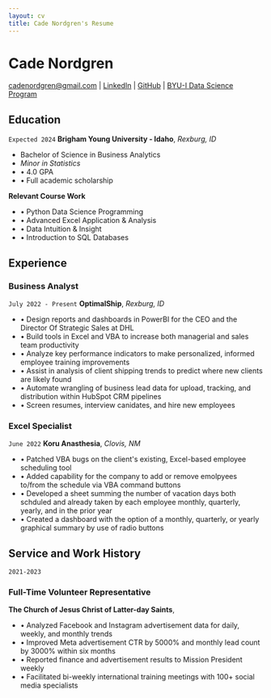 ```yaml
---
layout: cv
title: Cade Nordgren's Resume
---
```

# Cade Nordgren

<div id="webaddress">
<a href="mailto:cadenordgren@gmail.com">cadenordgren@gmail.com</a>
| <a href="https://www.linkedin.com/in/cadenordgren/">LinkedIn</a>
| <a href="https://github.com/cade-nordgren">GitHub</a>
| <a href="https://byuidatascience.github.io">BYU-I Data Science Program</a>
</div>

<!-- https://www.monique.tech/the-art-of-markdown -->

## Education

`Expected 2024`
__Brigham Young University - Idaho__, _Rexburg, ID_
- Bachelor of Science in Business Analytics
- _Minor in Statistics_
- • 4.0 GPA
- • Full academic scholarship

__Relevant Course Work__
- • Python Data Science Programming
- • Advanced Excel Application & Analysis
- • Data Intuition & Insight
- •	Introduction to SQL Databases


## Experience

### Business Analyst

`July 2022 - Present`
__OptimalShip__, _Rexburg, ID_

- • Design reports and dashboards in PowerBI for the CEO and the Director Of Strategic Sales at DHL
- • Build tools in Excel and VBA to increase both managerial and sales team productivity
- • Analyze key performance indicators to make personalized, informed employee training improvements 
- • Assist in analysis of client shipping trends to predict where new clients are likely found
- • Automate wrangling of business lead data for upload, tracking, and distribution within HubSpot CRM pipelines
- • Screen resumes, interview canidates, and hire new employees

### Excel Specialist
`June 2022`
__Koru Anasthesia__, _Clovis, NM_
- • Patched VBA bugs on the client's existing, Excel-based employee scheduling tool
- • Added capability for the company to add or remove emolpyees to/from the schedule via VBA command buttons
- • Developed a sheet summing the number of vacation days both schduled and already taken by each employee monthly, quarterly, yearly, and in the prior year
- • Created a dashboard with the option of a monthly, quarterly, or yearly graphical summary by use of radio buttons

## Service and Work History
`2021-2023`
### Full-Time Volunteer Representative
__The Church of Jesus Christ of Latter-day Saints__, 
- •	Analyzed Facebook and Instagram advertisement data for daily, weekly, and monthly trends
- • Improved Meta advertisement CTR by 5000% and monthly lead count by 3000% within six months
- •	Reported finance and advertisement results to Mission President weekly
- •	Facilitated bi-weekly international training meetings with 100+ social media specialists



<!-- ### Footer

Last updated: May 2013 -->

